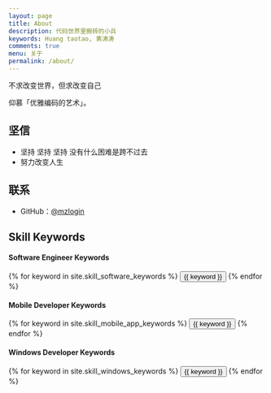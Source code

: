 ```yaml
---
layout: page
title: About
description: 代码世界里搬砖的小兵
keywords: Huang taotao, 黄涛涛
comments: true
menu: 关于
permalink: /about/
---
```


不求改变世界，但求改变自己

仰慕「优雅编码的艺术」。

## 坚信

* 坚持 坚持 坚持  没有什么困难是跨不过去
* 努力改变人生

## 联系

* GitHub：[@mzlogin](https://github.com/wanshitaotao)

## Skill Keywords

#### Software Engineer Keywords
<div class="btn-inline">
    {% for keyword in site.skill_software_keywords %}
    <button class="btn btn-outline" type="button">{{ keyword }}</button>
    {% endfor %}
</div>

#### Mobile Developer Keywords
<div class="btn-inline">
    {% for keyword in site.skill_mobile_app_keywords %}
    <button class="btn btn-outline" type="button">{{ keyword }}</button>
    {% endfor %}
</div>

#### Windows Developer Keywords
<div class="btn-inline">
    {% for keyword in site.skill_windows_keywords %}
    <button class="btn btn-outline" type="button">{{ keyword }}</button>
    {% endfor %}
</div>
